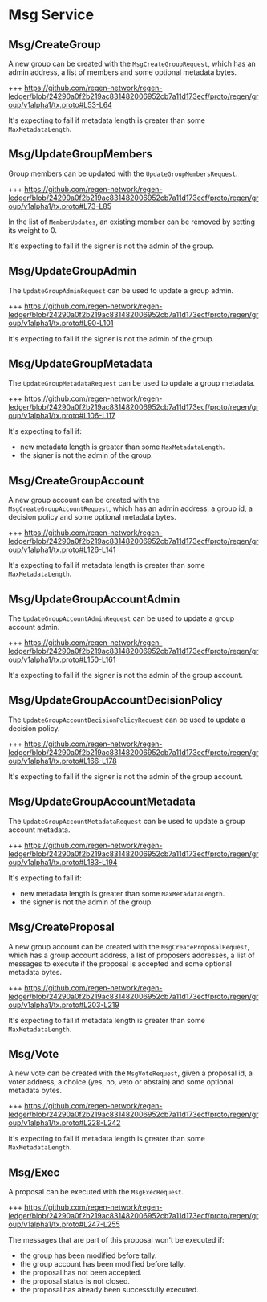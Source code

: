 <!--
order: 3
-->

# Msg Service

## Msg/CreateGroup

A new group can be created with the `MsgCreateGroupRequest`, which has an admin address, a list of members and some optional metadata bytes.

+++ https://github.com/regen-network/regen-ledger/blob/24290a0f2b219ac831482006952cb7a11d173ecf/proto/regen/group/v1alpha1/tx.proto#L53-L64

It's expecting to fail if metadata length is greater than some `MaxMetadataLength`.

## Msg/UpdateGroupMembers

Group members can be updated with the `UpdateGroupMembersRequest`.

+++ https://github.com/regen-network/regen-ledger/blob/24290a0f2b219ac831482006952cb7a11d173ecf/proto/regen/group/v1alpha1/tx.proto#L73-L85

In the list of `MemberUpdates`, an existing member can be removed by setting its weight to 0.

It's expecting to fail if the signer is not the admin of the group.

## Msg/UpdateGroupAdmin

The `UpdateGroupAdminRequest` can be used to update a group admin.

+++ https://github.com/regen-network/regen-ledger/blob/24290a0f2b219ac831482006952cb7a11d173ecf/proto/regen/group/v1alpha1/tx.proto#L90-L101

It's expecting to fail if the signer is not the admin of the group.

## Msg/UpdateGroupMetadata

The `UpdateGroupMetadataRequest` can be used to update a group metadata.

+++ https://github.com/regen-network/regen-ledger/blob/24290a0f2b219ac831482006952cb7a11d173ecf/proto/regen/group/v1alpha1/tx.proto#L106-L117

It's expecting to fail if:
- new metadata length is greater than some `MaxMetadataLength`.
- the signer is not the admin of the group.

## Msg/CreateGroupAccount

A new group account can be created with the `MsgCreateGroupAccountRequest`, which has an admin address, a group id, a decision policy and some optional metadata bytes.

+++ https://github.com/regen-network/regen-ledger/blob/24290a0f2b219ac831482006952cb7a11d173ecf/proto/regen/group/v1alpha1/tx.proto#L126-L141

It's expecting to fail if metadata length is greater than some `MaxMetadataLength`.

## Msg/UpdateGroupAccountAdmin

The `UpdateGroupAccountAdminRequest` can be used to update a group account admin.

+++ https://github.com/regen-network/regen-ledger/blob/24290a0f2b219ac831482006952cb7a11d173ecf/proto/regen/group/v1alpha1/tx.proto#L150-L161

It's expecting to fail if the signer is not the admin of the group account.

## Msg/UpdateGroupAccountDecisionPolicy

The `UpdateGroupAccountDecisionPolicyRequest` can be used to update a decision policy.

+++ https://github.com/regen-network/regen-ledger/blob/24290a0f2b219ac831482006952cb7a11d173ecf/proto/regen/group/v1alpha1/tx.proto#L166-L178

It's expecting to fail if the signer is not the admin of the group account.

## Msg/UpdateGroupAccountMetadata

The `UpdateGroupAccountMetadataRequest` can be used to update a group account metadata.

+++ https://github.com/regen-network/regen-ledger/blob/24290a0f2b219ac831482006952cb7a11d173ecf/proto/regen/group/v1alpha1/tx.proto#L183-L194

It's expecting to fail if:
- new metadata length is greater than some `MaxMetadataLength`.
- the signer is not the admin of the group.

## Msg/CreateProposal

A new group account can be created with the `MsgCreateProposalRequest`, which has a group account address, a list of proposers addresses, a list of messages to execute if the proposal is accepted and some optional metadata bytes.

+++ https://github.com/regen-network/regen-ledger/blob/24290a0f2b219ac831482006952cb7a11d173ecf/proto/regen/group/v1alpha1/tx.proto#L203-L219

It's expecting to fail if metadata length is greater than some `MaxMetadataLength`.

## Msg/Vote

A new vote can be created with the `MsgVoteRequest`, given a proposal id, a voter address, a choice (yes, no, veto or abstain) and some optional metadata bytes.

+++ https://github.com/regen-network/regen-ledger/blob/24290a0f2b219ac831482006952cb7a11d173ecf/proto/regen/group/v1alpha1/tx.proto#L228-L242

It's expecting to fail if metadata length is greater than some `MaxMetadataLength`.

## Msg/Exec

A proposal can be executed with the `MsgExecRequest`.

+++ https://github.com/regen-network/regen-ledger/blob/24290a0f2b219ac831482006952cb7a11d173ecf/proto/regen/group/v1alpha1/tx.proto#L247-L255

The messages that are part of this proposal won't be executed if:
- the group has been modified before tally.
- the group account has been modified before tally.
- the proposal has not been accepted.
- the proposal status is not closed.
- the proposal has already been successfully executed.